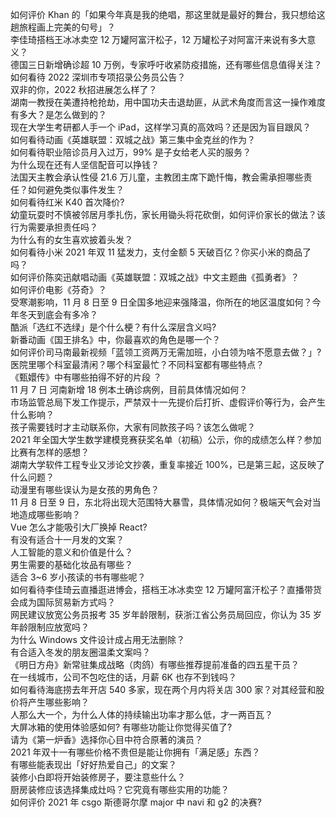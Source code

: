 如何评价 Khan 的「如果今年真是我的绝唱，那这里就是最好的舞台，我只想给这趟旅程画上完美的句号」？  
李佳琦搭档王冰冰卖空 12 万罐阿富汗松子，12 万罐松子对阿富汗来说有多大意义？  
德国三日新增确诊超 10 万例，专家呼吁收紧防疫措施，还有哪些信息值得关注？  
如何看待 2022 深圳市专项招录公务员公告？  
双非的你，2022 秋招进展怎么样了？  
湖南一教授在美遭持枪抢劫，用中国功夫击退劫匪，从武术角度而言这一操作难度有多大？是怎么做到的？  
现在大学生考研都人手一个 iPad，这样学习真的高效吗？还是因为盲目跟风？  
如何看待动画《英雄联盟：双城之战》第三集中金克丝的作为？  
如何看待职业陪诊员月入过万，99% 是子女给老人买的服务？  
为什么现在还有人坚信配音可以挣钱？  
法国天主教会承认性侵 21.6 万儿童，主教团主席下跪忏悔，教会需承担哪些责任？如何避免类似事件发生？  
如何看待红米 K40 首次降价?  
幼童玩耍时不慎被邻居月季扎伤，家长用锄头将花砍倒，如何评价家长的做法？该行为需要承担责任吗？  
为什么有的女生喜欢披着头发？  
如何看待小米 2021 年双 11 猛发力，支付金额 5 天破百亿？你买小米的商品了吗？  
如何评价陈奕迅献唱动画《英雄联盟：双城之战》中文主题曲《孤勇者》？  
如何评价电影《芬奇》？  
受寒潮影响，11 月 8 日至 9 日全国多地迎来强降温，你所在的地区温度如何？今年冬天到底会有多冷？  
酷派「选红不选绿」是个什么梗？有什么深层含义吗?  
新番动画《国王排名》中，你最喜欢的角色是哪一个？  
如何评价司马南最新视频「蓝领工资两万无需加班，小白领为啥不愿意去做？」?  
医院里哪个科室最清闲？哪个科室最忙？不同科室都有哪些特点？  
《甄嬛传》中有哪些拍得不好的片段 ？  
11 月 7 日 河南新增 18 例本土确诊病例，目前具体情况如何？  
市场监管总局下发工作提示，严禁双十一先提价后打折、虚假评价等行为，会产生什么影响？  
孩子需要钱时才主动联系你，大家有同款孩子吗？该怎么做呢？  
2021 年全国大学生数学建模竞赛获奖名单（初稿）公示，你的成绩怎么样？参加比赛有怎样的感想？  
湖南大学软件工程专业又涉论文抄袭，重复率接近 100%，已是第三起，这反映了什么问题？  
动漫里有哪些误认为是女孩的男角色？  
11 月 8 日至 9 日，东北将出现大范围特大暴雪，具体情况如何？极端天气会对当地造成哪些影响？  
Vue 怎么才能吸引大厂换掉 React?  
有没有适合十一月发的文案？  
人工智能的意义和价值是什么？  
男生需要的基础化妆品有哪些？  
适合 3~6 岁小孩读的书有哪些呢？  
如何看待李佳琦云直播逛进博会，搭档王冰冰卖空 12 万罐阿富汗松子？直播带货会成为国际贸易新方式吗？  
网民建议放宽公务员报考 35 岁年龄限制，获浙江省公务员局回应，你认为 35 岁年龄限制应放宽吗？  
为什么 Windows 文件设计成占用无法删除？  
有合适入冬发的朋友圈温柔文案吗？  
《明日方舟》新常驻集成战略（肉鸽）有哪些推荐提前准备的四五星干员？  
在一线城市，公司不包吃住的话，月薪 6K 也存不到钱吗？  
如何看待海底捞去年开店 540 多家，现在两个月内将关店 300 家？对其经营和股价将产生哪些影响？  
人那么大一个，为什么人体的持续输出功率才那么低，才一两百瓦？  
大屏冰箱的使用体验感如何? 有哪些功能让你觉得买值了?  
请为《第一炉香》选择你心目中符合原著的演员？  
2021 年双十一有哪些价格不贵但是能让你拥有「满足感」东西？  
有哪些能表现出「好好热爱自己」的文案？  
装修小白即将开始装修房子，要注意些什么？  
厨房装修应该选择集成灶吗？它究竟有哪些实用的功能？  
如何评价 2021 年 csgo 斯德哥尔摩 major 中 navi 和 g2 的决赛?  
